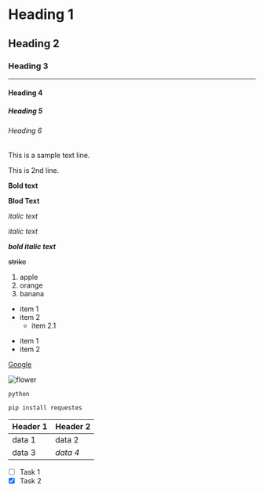# Heading 1
## Heading 2
### Heading 3
---
#### Heading 4
##### Heading 5
###### Heading 6

This is a sample text line.

This is 2nd line.

**Bold text**

__Blod Text__

*italic text*

_italic text_

___bold italic text___

~~strike~~

1. apple
2. orange
3. banana

- item 1
- item 2
    - item 2.1

* item 1
* item 2

[Google](https://www.google.com/)

![flower](https://images.pexels.com/photos/697259/pexels-photo-697259.jpeg)

`python`

```
pip install requestes
```

|Header 1 | Header 2|
|-------|---------|
| data 1 | data 2|
| data 3 | *data 4* |

- [ ] Task 1
- [x] Task 2